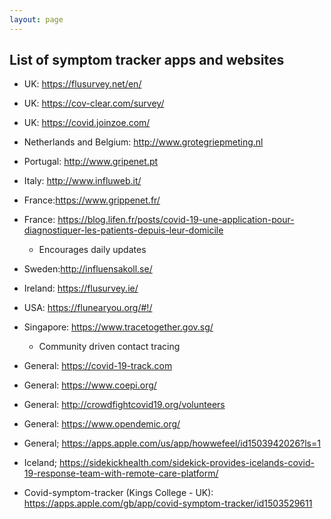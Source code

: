 ```yaml
---
layout: page
---
```


## List of symptom tracker apps and websites

  - UK: https://flusurvey.net/en/
  - UK: https://cov-clear.com/survey/
  - UK: https://covid.joinzoe.com/
  - Netherlands and Belgium: http://www.grotegriepmeting.nl
  - Portugal: http://www.gripenet.pt
  - Italy: http://www.influweb.it/
  - France:https://www.grippenet.fr/
  - France: https://blog.lifen.fr/posts/covid-19-une-application-pour-diagnostiquer-les-patients-depuis-leur-domicile
    * Encourages daily updates
  - Sweden:http://influensakoll.se/
  - Ireland: https://flusurvey.ie/
  - USA: https://flunearyou.org/#!/
  - Singapore: https://www.tracetogether.gov.sg/
    * Community driven contact tracing
  - General: https://covid-19-track.com
  - General: https://www.coepi.org/
  - General: http://crowdfightcovid19.org/volunteers
  - General: https://www.opendemic.org/
  - General; https://apps.apple.com/us/app/howwefeel/id1503942026?ls=1
  - Iceland; https://sidekickhealth.com/sidekick-provides-icelands-covid-19-response-team-with-remote-care-platform/


- Covid-symptom-tracker (Kings College - UK): https://apps.apple.com/gb/app/covid-symptom-tracker/id1503529611
